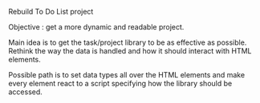 Rebuild To Do List project

Objective : get a more dynamic and readable project.

Main idea is to get the task/project library to be as effective as possible.
Rethink the way the data is handled and how it should interact with HTML elements.

Possible path is to set data types all over the HTML elements and make every element
react to a script specifying how the library should be accessed.